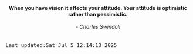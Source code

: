 
<div align="center"><b><span>When you have vision it affects your attitude. Your attitude is optimistic rather than pessimistic. </span></b><br><br><i> - Charles Swindoll</i></div>
<br><br><kbd>Last updated:Sat Jul  5 12:14:13 2025</kbd>